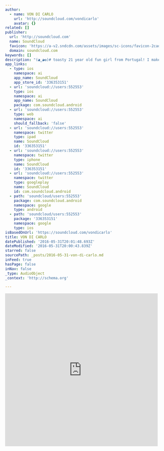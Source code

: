 ```yaml
---
author:
  - name: VON DI CARLO
    url: 'http://soundcloud.com/vondicarlo'
    avatar: {}
related: []
publisher:
  url: 'http://soundcloud.com'
  name: SoundCloud
  favicon: 'https://a-v2.sndcdn.com/assets/images/sc-icons/favicon-2cadd14b.ico'
  domain: soundcloud.com
keywords: []
description: "(◕‿◕✿)# toasty 21 year old fun girl from Portugal! I make music for me and for others CONTACT / REMIX REQUESTS: vondicarlo@gmail.com BIO: Lisbon's own Von Di Carlo has worked early on as a music producer with support from top portuguese main acts such as Branko, Xinobi, Buraka Som Sistema, Karetus, Kura, Blaya among many others as well as international acts such as Thomas Gold, Chuckie, Adrian Lux, Quentin Mosiman, to name a few."
app_links:
  - type: ios
    namespace: ai
    app_name: SoundCloud
    app_store_id: '336353151'
  - url: 'soundcloud://users:552553'
    type: ios
    namespace: ai
    app_name: SoundCloud
    package: com.soundcloud.android
  - url: 'soundcloud://users:552553'
    type: web
    namespace: ai
    should_fallback: 'false'
  - url: 'soundcloud://users:552553'
    namespace: twitter
    type: ipad
    name: SoundCloud
    id: '336353151'
  - url: 'soundcloud://users:552553'
    namespace: twitter
    type: iphone
    name: SoundCloud
    id: '336353151'
  - url: 'soundcloud://users:552553'
    namespace: twitter
    type: googleplay
    name: SoundCloud
    id: com.soundcloud.android
  - path: 'soundcloud/users:552553'
    package: com.soundcloud.android
    namespace: google
    type: android
  - path: 'soundcloud/users:552553'
    package: '336353151'
    namespace: google
    type: ios
isBasedOnUrl: 'https://soundcloud.com/vondicarlo'
title: VON DI CARLO
datePublished: '2016-05-31T20:01:48.693Z'
dateModified: '2016-05-31T20:00:43.839Z'
starred: false
sourcePath: _posts/2016-05-31-von-di-carlo.md
inFeed: true
hasPage: false
inNav: false
_type: AudioObject
_context: 'http://schema.org'

---
```

<iframe src="https://cdn.embedly.com/widgets/media.html?src=https%3A%2F%2Fw.soundcloud.com%2Fplayer%2F%3Fvisual%3Dtrue%26url%3Dhttp%253A%252F%252Fapi.soundcloud.com%252Fusers%252F552553%26show_artwork%3Dtrue&amp;url=https%3A%2F%2Fsoundcloud.com%2Fvondicarlo&amp;image=http%3A%2F%2Fi1.sndcdn.com%2Favatars-000211506485-e9tibt-t500x500.jpg&amp;key=b7d04c9b404c499eba89ee7072e1c4f7&amp;type=text%2Fhtml&amp;schema=soundcloud" width="500" height="500" scrolling="no" frameborder="0" allowfullscreen="" style=""></iframe>